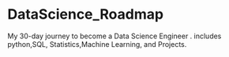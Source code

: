 # DataScience_Roadmap
My 30-day journey to become a Data Science Engineer . includes python,SQL, Statistics,Machine Learning, and Projects.
